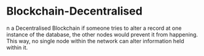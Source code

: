 # Blockchain-Decentralised
n a Decentralised Blockchain if someone tries to alter a record at one instance of the database, the other nodes would prevent it from happening. This way, no single node within the network can alter information held within it.
